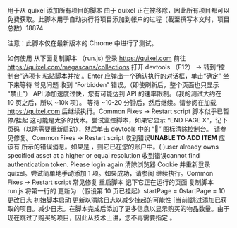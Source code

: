 用于从 quixel 添加所有项目的脚本
由于 quixel 正在被移除，因此所有项目都可以免费获取。此脚本用于自动执行将项目添加到帐户的过程（截至撰写本文时，项目总数）18874

注意：此脚本仅在最新版本的 Chrome 中进行了测试。

如何使用
从下面复制脚本 （run.js)
登录 https://quixel.com
前往 https://quixel.com/megascans/collections
打开 devtools （F12） -> 转到“控制台”选项卡
粘贴脚本并按 。Enter
应弹出一个确认执行的对话框，单击“确定”
坐下来等待
常见问题
收到 “Forbidden” 错误。（即使刷新后，整个页面也只显示 “禁止”）
API 添加速度过快，您有可能达到 API 的速率限制。（我的测试大约在 10 页之后，所以 ~10k 项）。
等待 ~10-20 分钟后，然后继续。请参阅在加载 https://quixel.com 后继续执行。Common Fixes -> Restart script
脚本似乎已暂停/挂起
这可能是太多的伐木。尝试监控脚本，如果它显示 “END PAGE X”，记下页码（以防需要重新启动），然后单击 devtools 中的 “🚫” 图标清除控制台。
请参见修复。Common Fixes -> Restart script
收到错误**UNABLE TO ADD ITEM**
应该有 所示的错误消息。如果是 ，则它已在您的账户中。( )user already owns specified asset at a higher or equal resolution
收到错误cannot find authentication token. Please login again
清除浏览器 Cookie 并重新登录 quixel。尝试简单地手动添加 1 项。如果成功，请参阅 继续执行。Common Fixes -> Restart script
常见修复
重启脚本
记下它正在运行的页面
复制脚本run.js
将第一行的 更新为 （假设第 10 页已挂起）startPage = 0startPage = 10
更改日志
初始脚本启动
更新以清除日志以减少挂起的可能性
[当前]跳过添加已获取的项目。减少日志。在脚本完成后添加了更多信息以显示购买的物品数量。由于现在跳过了购买的项目，因此从技术上讲，您不再需要指定 。



